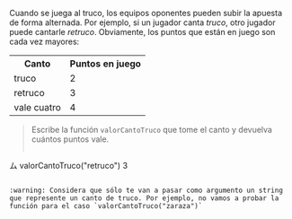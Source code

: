 Cuando se juega al truco, los equipos oponentes pueden subir la apuesta de forma alternada. Por ejemplo, si un jugador canta _truco_, otro jugador puede cantarle _retruco_. Obviamente, los puntos que están en juego son cada vez mayores: 

<table class="table table-striped" align="center">
   <tr><th>Canto</th><th>Puntos en juego</th></tr>
   <tr><td>truco</td><td>2</td></tr>
   <tr><td>retruco</td><td>3</td></tr>
   <tr><td>vale cuatro</td><td>4</td></tr>
</table>

> Escribe la función `valorCantoTruco` que tome el canto y devuelva cuántos puntos vale. 
> 
> ```javascript
ム valorCantoTruco("retruco")
3
```

:warning: Considera que sólo te van a pasar como argumento un string que represente un canto de truco. Por ejemplo, no vamos a probar la función para el caso `valorCantoTruco("zaraza")`